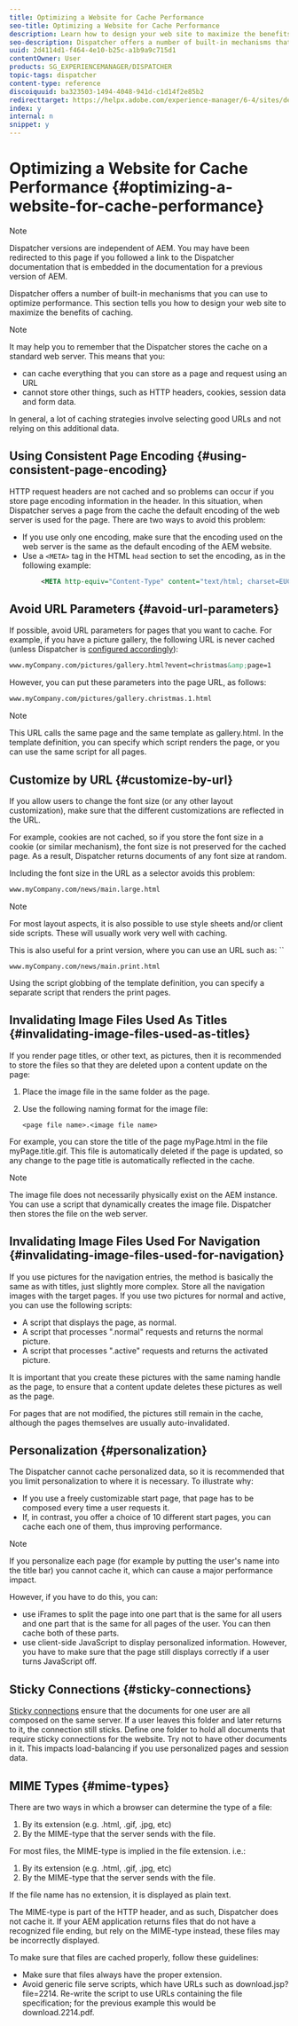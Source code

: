 ```yaml
---
title: Optimizing a Website for Cache Performance
seo-title: Optimizing a Website for Cache Performance
description: Learn how to design your web site to maximize the benefits of caching.
seo-description: Dispatcher offers a number of built-in mechanisms that you can use to optimize performance. Learn how to design your web site to maximize the benefits of caching.
uuid: 2d4114d1-f464-4e10-b25c-a1b9a9c715d1
contentOwner: User
products: SG_EXPERIENCEMANAGER/DISPATCHER
topic-tags: dispatcher
content-type: reference
discoiquuid: ba323503-1494-4048-941d-c1d14f2e85b2
redirecttarget: https://helpx.adobe.com/experience-manager/6-4/sites/deploying/using/configuring-performance.html
index: y
internal: n
snippet: y
---
```


# Optimizing a Website for Cache Performance {#optimizing-a-website-for-cache-performance}

<!-- 

Comment Type: remark
Last Modified By: Silviu Raiman (raiman)
Last Modified Date: 2017-10-25T04:13:34.919-0400

<p>This is a redirect to /experience-manager/6-2/sites/deploying/using/configuring-performance.html</p>

 -->

>[!NOTE]
>
>Dispatcher versions are independent of AEM. You may have been redirected to this page if you followed a link to the Dispatcher documentation that is embedded in the documentation for a previous version of AEM.

Dispatcher offers a number of built-in mechanisms that you can use to optimize performance. This section tells you how to design your web site to maximize the benefits of caching.

>[!NOTE]
>
>It may help you to remember that the Dispatcher stores the cache on a standard web server. This means that you:
>
>* can cache everything that you can store as a page and request using an URL
>* cannot store other things, such as HTTP headers, cookies, session data and form data.
>
>In general, a lot of caching strategies involve selecting good URLs and not relying on this additional data.

## Using Consistent Page Encoding {#using-consistent-page-encoding}

HTTP request headers are not cached and so problems can occur if you store page encoding information in the header. In this situation, when Dispatcher serves a page from the cache the default encoding of the web server is used for the page. There are two ways to avoid this problem:

* If you use only one encoding, make sure that the encoding used on the web server is the same as the default encoding of the AEM website.
* Use a `<META>` tag in the HTML `head` section to set the encoding, as in the following example:

```xml
        <META http-equiv="Content-Type" content="text/html; charset=EUC-JP">
```

## Avoid URL Parameters {#avoid-url-parameters}

If possible, avoid URL parameters for pages that you want to cache. For example, if you have a picture gallery, the following URL is never cached (unless Dispatcher is [configured accordingly](dispatcher-configuration.md#main-pars_title_24)):

```xml
www.myCompany.com/pictures/gallery.html?event=christmas&amp;page=1
```

However, you can put these parameters into the page URL, as follows: 

```xml
www.myCompany.com/pictures/gallery.christmas.1.html

```

>[!NOTE]
>
>This URL calls the same page and the same template as gallery.html. In the template definition, you can specify which script renders the page, or you can use the same script for all pages.

## Customize by URL {#customize-by-url}

If you allow users to change the font size (or any other layout customization), make sure that the different customizations are reflected in the URL.

For example, cookies are not cached, so if you store the font size in a cookie (or similar mechanism), the font size is not preserved for the cached page. As a result, Dispatcher returns documents of any font size at random.

Including the font size in the URL as a selector avoids this problem:

```xml
www.myCompany.com/news/main.large.html
```

>[!NOTE]
>
>For most layout aspects, it is also possible to use style sheets and/or client side scripts. These will usually work very well with caching.
>
>This is also useful for a print version, where you can use an URL such as: ``
>
>`www.myCompany.com/news/main.print.html`
>
>Using the script globbing of the template definition, you can specify a separate script that renders the print pages.

## Invalidating Image Files Used As Titles {#invalidating-image-files-used-as-titles}

If you render page titles, or other text, as pictures, then it is recommended to store the files so that they are deleted upon a content update on the page:

1. Place the image file in the same folder as the page.
1. Use the following naming format for the image file:  
  
   `<page file name>.<image file name>`

For example, you can store the title of the page myPage.html in the file myPage.title.gif. This file is automatically deleted if the page is updated, so any change to the page title is automatically reflected in the cache.

>[!NOTE]
>
>The image file does not necessarily physically exist on the AEM instance. You can use a script that dynamically creates the image file. Dispatcher then stores the file on the web server.

## Invalidating Image Files Used For Navigation {#invalidating-image-files-used-for-navigation}

If you use pictures for the navigation entries, the method is basically the same as with titles, just slightly more complex. Store all the navigation images with the target pages. If you use two pictures for normal and active, you can use the following scripts:

* A script that displays the page, as normal.
* A script that processes ".normal" requests and returns the normal picture.
* A script that processes ".active" requests and returns the activated picture.

It is important that you create these pictures with the same naming handle as the page, to ensure that a content update deletes these pictures as well as the page.

For pages that are not modified, the pictures still remain in the cache, although the pages themselves are usually auto-invalidated.

## Personalization {#personalization}

The Dispatcher cannot cache personalized data, so it is recommended that you limit personalization to where it is necessary. To illustrate why:

* If you use a freely customizable start page, that page has to be composed every time a user requests it.
* If, in contrast, you offer a choice of 10 different start pages, you can cache each one of them, thus improving performance.

>[!NOTE]
>
>If you personalize each page (for example by putting the user's name into the title bar) you cannot cache it, which can cause a major performance impact.
>
>However, if you have to do this, you can:
>
>* use iFrames to split the page into one part that is the same for all users and one part that is the same for all pages of the user. You can then cache both of these parts.
>* use client-side JavaScript to display personalized information. However, you have to make sure that the page still displays correctly if a user turns JavaScript off.
>

## Sticky Connections {#sticky-connections}

[Sticky connections](dispatcher.md#TheBenefitsofLoadBalancing) ensure that the documents for one user are all composed on the same server. If a user leaves this folder and later returns to it, the connection still sticks. Define one folder to hold all documents that require sticky connections for the website. Try not to have other documents in it. This impacts load-balancing if you use personalized pages and session data.

## MIME Types {#mime-types}

There are two ways in which a browser can determine the type of a file:

1. By its extension (e.g. .html, .gif, .jpg, etc)
1. By the MIME-type that the server sends with the file.

For most files, the MIME-type is implied in the file extension. i.e.:

1. By its extension (e.g. .html, .gif, .jpg, etc)
1. By the MIME-type that the server sends with the file.

If the file name has no extension, it is displayed as plain text.

The MIME-type is part of the HTTP header, and as such, Dispatcher does not cache it. If your AEM application returns files that do not have a recognized file ending, but rely on the MIME-type instead, these files may be incorrectly displayed.

To make sure that files are cached properly, follow these guidelines:

* Make sure that files always have the proper extension.
* Avoid generic file serve scripts, which have URLs such as download.jsp?file=2214. Re-write the script to use URLs containing the file specification; for the previous example this would be download.2214.pdf.

